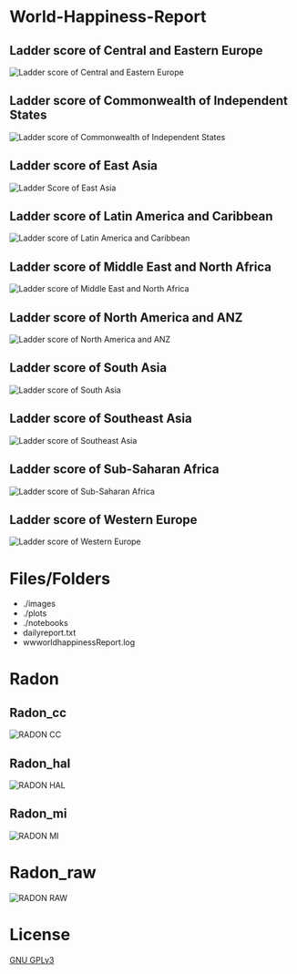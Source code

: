 # World-Happiness-Report

## Ladder score of Central and Eastern Europe

<p><img src="plots/Ladder score of Central and Eastern Europe.png" title="Ladder score of Central and Eastern Europe"/> </p>

## Ladder score of Commonwealth of Independent States

<p><img src="plots/Ladder score of Commonwealth of Independent States.png" title="Ladder score of Commonwealth of Independent States"/> </p>

## Ladder score of East Asia

<p><img src="plots/Ladder score of East Asia.png" title="Ladder Score of East Asia"/> </p>

## Ladder score of Latin America and Caribbean

<p><img src="plots/Ladder score of Latin America and Caribbean.png" title="Ladder score of Latin America and Caribbean"/> </p>

## Ladder score of Middle East and North Africa

<p><img src="plots/Ladder score of Middle East and North Africa.png" title="Ladder score of Middle East and North Africa"/> </p>

## Ladder score of North America and ANZ

<p><img src="plots/Ladder score of North America and ANZ.png" title="Ladder score of North America and ANZ"/> </p>

## Ladder score of South Asia

<p><img src="plots/Ladder score of South Asia.png" title="Ladder score of South Asia"/> </p>

## Ladder score of Southeast Asia

<p><img src="plots/Ladder score of Southeast Asia.png" title="Ladder score of Southeast Asia"/> </p>

## Ladder score of Sub-Saharan Africa

<p><img src="plots/Ladder score of Sub-Saharan Africa.png" title="Ladder score of Sub-Saharan Africa"/> </p>

## Ladder score of Western Europe

<p><img src="plots/Ladder score of Western Europe.png" title="Ladder score of Western Europe"/> </p>


# Files/Folders

<ul>
    <li> ./images </li>
    <li> ./plots </li>
    <li> ./notebooks </li>
    <li> dailyreport.txt </li>
    <li> wwworldhappinessReport.log </li>
</ul>

# Radon

## Radon_cc

<p><img src="images/radon cc.png" title=" RADON CC"/> </p>

## Radon_hal

<p><img src="images/radon hal.png" title=" RADON HAL"/> </p>

## Radon_mi

<p><img src="images/radon mi.png" title=" RADON MI"/> </p>

# Radon_raw

<p><img src="images/radon raw.png" title=" RADON RAW"/> </p>

# License

[GNU GPLv3](https://choosealicense.com/licenses/gpl-3.0/)